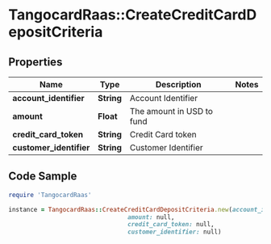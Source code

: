 # TangocardRaas::CreateCreditCardDepositCriteria

## Properties

Name | Type | Description | Notes
------------ | ------------- | ------------- | -------------
**account_identifier** | **String** | Account Identifier | 
**amount** | **Float** | The amount in USD to fund | 
**credit_card_token** | **String** | Credit Card token | 
**customer_identifier** | **String** | Customer Identifier | 

## Code Sample

```ruby
require 'TangocardRaas'

instance = TangocardRaas::CreateCreditCardDepositCriteria.new(account_identifier: null,
                                 amount: null,
                                 credit_card_token: null,
                                 customer_identifier: null)
```


